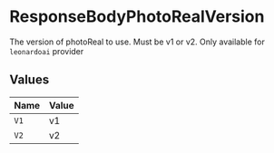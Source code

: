 # ResponseBodyPhotoRealVersion

The version of photoReal to use. Must be v1 or v2. Only available for `leonardoai` provider


## Values

| Name  | Value |
| ----- | ----- |
| `V1`  | v1    |
| `V2`  | v2    |